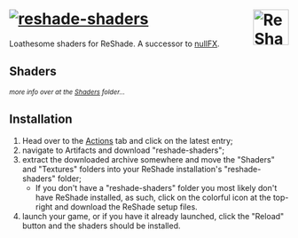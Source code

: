 <!-- @format -->

[nullFX]: https://github.com/nullfrctl/nullFX
[Actions]: https://github.com/nullfrctl/reshade-shaders/actions

# [![reshade-shaders](https://github.com/nullfrctl/reshade-shaders/assets/99456326/963ebed4-bbd5-4e1a-9013-18d04ade4447)](.) [<img alt="ReShade" align="right" src="https://github.com/nullfrctl/loathe/assets/99456326/34a349b7-9c7e-4621-a2a9-ca5661931d81" height="64px">](https://reshade.me/)

Loathesome shaders for ReShade. A successor to [nullFX].

## Shaders

<sup>_more info over at the [Shaders](Shaders) folder…_</sup>

## Installation

1. Head over to the [Actions] tab and click on the latest entry;
2. navigate to Artifacts and download "reshade-shaders";
3. extract the downloaded archive somewhere and move the "Shaders" and "Textures" folders into your ReShade installation's "reshade-shaders" folder;
   - If you don't have a "reshade-shaders" folder you most likely don't have ReShade installed, as such, click on the colorful icon at the top-right and download the ReShade setup files.
4. launch your game, or if you have it already launched, click the "Reload" button and the shaders should be installed.
